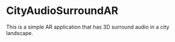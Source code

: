 # CityAudioSurroundAR
This is a simple AR application that has 3D surround audio in a city landscape.
